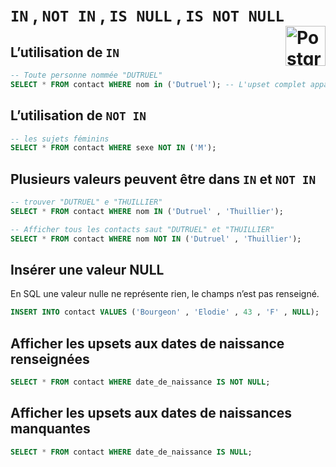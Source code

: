 # **`IN` , `NOT IN` , `IS NULL` , `IS NOT NULL`**<a href="../../"> <img src="https://upload.wikimedia.org/wikipedia/commons/2/29/Postgresql_elephant.svg" alt="PostgreSQL" title="PostgreSQL" align="right" height="64px"> </a>

## **L’utilisation de `IN`**
```sql
-- Toute personne nommée "DUTRUEL"
SELECT * FROM contact WHERE nom in ('Dutruel'); -- L'upset complet apparait
```
## **L’utilisation de `NOT IN`**
```sql
-- les sujets féminins
SELECT * FROM contact WHERE sexe NOT IN ('M');
```
## **Plusieurs valeurs peuvent être dans `IN` et `NOT IN`**
```sql
-- trouver "DUTRUEL" e "THUILLIER"
SELECT * FROM contact WHERE nom IN ('Dutruel' , 'Thuillier');

-- Afficher tous les contacts saut "DUTRUEL" et "THUILLIER"
SELECT * FROM contact WHERE nom NOT IN ('Dutruel' , 'Thuillier');
```
## **Insérer une valeur NULL**
En SQL une valeur nulle ne représente rien, le champs n’est pas renseigné.
```sql
INSERT INTO contact VALUES ('Bourgeon' , 'Elodie' , 43 , 'F' , NULL);
```
## **Afficher les upsets aux dates de naissance renseignées**
```sql
SELECT * FROM contact WHERE date_de_naissance IS NOT NULL;
```
## **Afficher les upsets aux dates de naissances manquantes**
```sql
SELECT * FROM contact WHERE date_de_naissance IS NULL;
```
